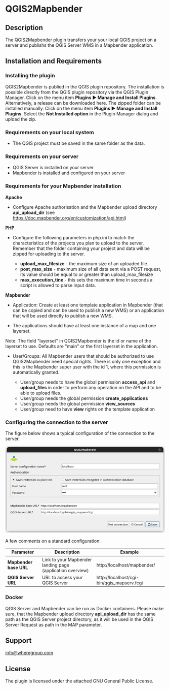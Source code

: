 # QGIS2Mapbender

## Description
The QGIS2Mapbender plugin transfers your your local QGIS project on a server and publishs the QGIS Server WMS in a Mapbender application.

## Installation and Requirements

### Installing the plugin
QGIS2Mapbender is publied in the QGIS plugin repository. The installation is possible directly from the QGIS plugin repository via the QGIS Plugin Manager. Click on the menu item **Plugins ► Manage and Install Plugins**.
Alternatively, a release can be downloaded here. The zipped folder can be installed manually. Click on the menu item **Plugins  ► Manage and Install Plugins**. Select the **Not Installed option** in the Plugin Manager dialog and upload the zip.

### Requirements on your local system
- The QGIS project must be saved in the same folder as the data.

### Requirements on your server
- QGIS Server is installed on your server
- Mapbender is installed and configured on your server 

### Requirements for your Mapbender installation

**Apache**
- Configure Apache authorisation and the Mapbender upload directory **api_upload_dir** (see https://doc.mapbender.org/en/customization/api.html)


**PHP**
- Configure the following parameters in php.ini to match the characteristics of the projects you plan to upload to the server. Remember that the folder containing your project and data will be zipped for uploading to the server.

  - **upload_max_filesize** - the maximum size of an uploaded file. 
  - **post_max_size** - maximum size of all data sent via a POST request, its value should be equal to or greater than upload_max_filesize
  - **max_execution_tine** - this sets the maximum time in seconds a script is allowed to parse input data.


**Mapbender**

- Application: Create at least one template application in Mapbender (that can be copied and can be used to publish a new WMS) or an application that will be used directly to publish a new WMS. 

- The applications should have at least one instance of a map and one layerset.
  
 Note: The field "layerset" in QGIS2Mapbender is the id or name of the layerset to use. Defaults are "main" or the first layerset in the application.

- User/Groups: All Mapbender users that should be authorized to use QGIS2Mapbender need special rights. There is only one exception and this is the Mapbender super user with the id 1, where this permission is automatically granted. 

  - User/group needs to have the global permission **access_api** and **upload_files** in order to perform any operation on the API and to be able to upload files.
  - User/group needs the global permission **create_applications** 
  - User/group needs the global permission **view_sources**  
  - User/group need to have **view** rights on the template application 


### Configuring the connection to the server 

The figure below shows a typical configuration of the connection to the server.

![QGIS2Mapbender server configuration](resources/img_server_config_readme.png)

A few comments on a standard configuration:

| **Parameter**          | **Description**                                           | **Example**                          |
|------------------------|-----------------------------------------------------------|-----------------------------------------------|
| **Mapbender base URL** | Link to your Mapbender landing page (application overview) | http://localhost/mapbender/  |                                                                                                                                  |
| **QGIS Server URL**   | URL to access your QGIS Server              | http://localhost/cgi-bin/qgis_mapserv.fcgi   |


### Docker

QGIS Server and Mapbender can be run as Docker containers. Please make sure, that the Mapbender upload directory **api_upload_dir** has the same path as the QGIS Server project directory, as it will be used in the QGIS Server Request as path in the MAP parameter.


## Support
info@wheregroup.com

## License
The plugin is licensed under the attached GNU General Public License.

